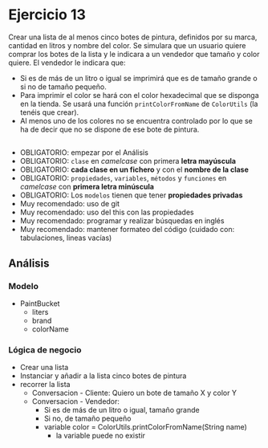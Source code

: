 # Ejercicio 13

Crear una lista de al menos cinco botes de pintura, definidos por su marca, cantidad en litros y nombre del color.
Se simulara que un usuario quiere comprar los botes de la lista y le indicara a un vendedor que tamaño y color quiere.
El vendedor le indicara que:
- Si es de más de un litro o igual se imprimirá que es de tamaño grande o si no de tamaño pequeño.
- Para imprimir el color se hará con el color hexadecimal que se disponga en la tienda. Se usará una función `printColorFromName` de `ColorUtils` (la tenéis que crear).
- Al menos uno de los colores no se encuentra controlado por lo que se ha de decir que no se dispone de ese bote de pintura.

##

* OBLIGATORIO: empezar por el Análisis
* OBLIGATORIO: `clase` en *camelcase* con primera **letra mayúscula**
* OBLIGATORIO: **cada clase en un fichero** y con el **nombre de la clase**
* OBLIGATORIO: `propiedades`, `variables`, `métodos` y `funciones` en *camelcase* con **primera letra minúscula**
* OBLIGATORIO: Los `modelos` tienen que tener **propiedades privadas**
* Muy recomendado: uso de git
* Muy recomendado: uso del this con las propiedades
* Muy recomendado: programar y realizar búsquedas en inglés
* Muy recomendado: mantener formateo del código (cuidado con: tabulaciones, lineas vacías)

## Análisis

### Modelo

- PaintBucket
    - liters
    - brand
    - colorName

### Lógica de negocio
- Crear una lista
- Instanciar y añadir a la lista cinco botes de pintura
- recorrer la lista
    - Conversacion - Cliente: Quiero un bote de tamaño X y color Y
    - Conversacion - Vendedor:
        - Si es de más de un litro o igual, tamaño grande
        - Si no, de tamaño pequeño
        - variable color = ColorUtils.printColorFromName(String name) 
            - la variable puede no existir